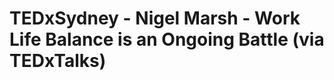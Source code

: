 <!--
id: 1271094358
link: http://tumblr.atmos.org/post/1271094358/tedxsydney-nigel-marsh-work-life-balance-is-an
slug: tedxsydney-nigel-marsh-work-life-balance-is-an
date: Fri Oct 08 2010 13:53:33 GMT-0700 (PDT)
publish: 2010-10-08
tags: 
title: TEDxSydney - Nigel Marsh - Work Life Balance is an Ongoing Battle (via TEDxTalks)
-->


TEDxSydney - Nigel Marsh - Work Life Balance is an Ongoing Battle (via TEDxTalks)
=================================================================================



